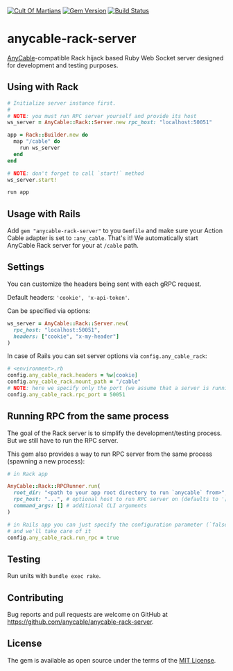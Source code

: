 [![Cult Of Martians](http://cultofmartians.com/assets/badges/badge.svg)](https://cultofmartians.com/tasks/anycable-ruby-server.html)
[![Gem Version](https://badge.fury.io/rb/anycable-rack-server.svg)](https://rubygems.org/gems/anycable-rack-server) [![Build Status](https://travis-ci.org/anycable/anycable-rack-server.svg?branch=master)](https://travis-ci.org/anycable/anycable-rack-server)

# anycable-rack-server

[AnyCable](https://anycable.io)-compatible Rack hijack based Ruby Web Socket server designed for development and testing purposes.

## Using with Rack

```ruby
# Initialize server instance first.
#
# NOTE: you must run RPC server yourself and provide its host
ws_server = AnyCable::Rack::Server.new rpc_host: "localhost:50051"

app = Rack::Builder.new do
  map "/cable" do
    run ws_server
  end
end

# NOTE: don't forget to call `start!` method
ws_server.start!

run app
```

## Usage with Rails

Add `gem "anycable-rack-server"` to you `Gemfile` and make sure your Action Cable adapter is set to `:any_cable`. That's it! We automatically start AnyCable Rack server for your at `/cable` path.

## Settings

You can customize the headers being sent with each gRPC request.

Default headers: `'cookie', 'x-api-token'`.

Can be specified via options:

```ruby
ws_server = AnyCable::Rack::Server.new(
  rpc_host: "localhost:50051",
  headers: ["cookie", "x-my-header"]
)
```

In case of Rails you can set server options via `config.any_cable_rack`:

```ruby
# <environment>.rb
config.any_cable_rack.headers = %w[cookie]
config.any_cable_rack.mount_path = "/cable"
# NOTE: here we specify only the port (we assume that a server is running locally)
config.any_cable_rack.rpc_port = 50051
```

## Running RPC from the same process

The goal of the Rack server is to simplify the development/testing process. But we still have to run the RPC server.

This gem also provides a way to run RPC server from the same process (spawning a new process):

```ruby
# in Rack app

AnyCable::Rack::RPCRunner.run(
  root_dir: "<path to your app root directory to run `anycable` from>",
  rpc_host: "...", # optional host to run RPC server on (defaults to '[::]::50051')
  command_args: [] # additional CLI arguments
)

# in Rails app you can just specify the configuration parameter (`false` by default)
# and we'll take care of it
config.any_cable_rack.run_rpc = true
```

## Testing

Run units with `bundle exec rake`.

## Contributing

Bug reports and pull requests are welcome on GitHub at https://github.com/anycable/anycable-rack-server.

## License

The gem is available as open source under the terms of the [MIT License](http://opensource.org/licenses/MIT).
